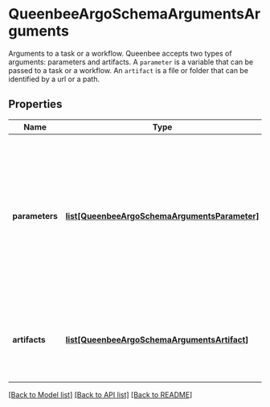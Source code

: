 # QueenbeeArgoSchemaArgumentsArguments

Arguments to a task or a workflow.  Queenbee accepts two types of arguments: parameters and artifacts. A ``parameter`` is a variable that can be passed to a task or a workflow. An ``artifact`` is a file or folder that can be identified by a url or a path.
## Properties
Name | Type | Description | Notes
------------ | ------------- | ------------- | -------------
**parameters** | [**list[QueenbeeArgoSchemaArgumentsParameter]**](QueenbeeArgoSchemaArgumentsParameter.md) | Parameters is the list of input parameters to pass to the task or workflow. A parameter can have a default value which will be overwritten if an input value is provided. | [optional] 
**artifacts** | [**list[QueenbeeArgoSchemaArgumentsArtifact]**](QueenbeeArgoSchemaArgumentsArtifact.md) | Artifacts is the list of file and folder arguments to pass to the task or workflow. | [optional] 

[[Back to Model list]](../README.md#documentation-for-models) [[Back to API list]](../README.md#documentation-for-api-endpoints) [[Back to README]](../README.md)


